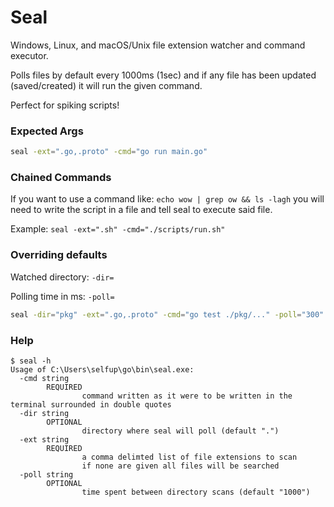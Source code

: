 # Seal

Windows, Linux, and macOS/Unix file extension watcher and command executor.

Polls files by default every 1000ms (1sec) and if any file has been updated (saved/created) it will run the given command.

Perfect for spiking scripts!

### Expected Args

```bash
seal -ext=".go,.proto" -cmd="go run main.go"
```

### Chained Commands

If you want to use a command like: `echo wow | grep ow && ls -lagh` you will need to write the script in a file and tell seal to execute said file.

Example: `seal -ext=".sh" -cmd="./scripts/run.sh"`

### Overriding defaults

Watched directory: `-dir=`

Polling time in ms: `-poll=`

```bash
seal -dir="pkg" -ext=".go,.proto" -cmd="go test ./pkg/..." -poll="300"
```

### Help

```
$ seal -h
Usage of C:\Users\selfup\go\bin\seal.exe:
  -cmd string
        REQUIRED
                command written as it were to be written in the terminal surrounded in double quotes
  -dir string
        OPTIONAL
                directory where seal will poll (default ".")
  -ext string
        REQUIRED
                a comma delimted list of file extensions to scan
                if none are given all files will be searched
  -poll string
        OPTIONAL
                time spent between directory scans (default "1000")
```
